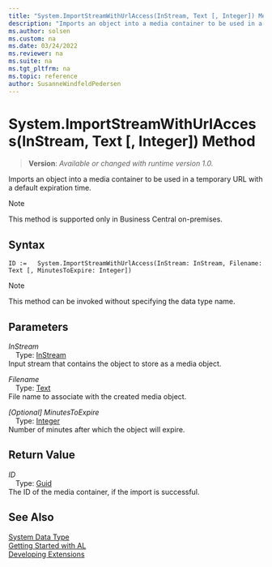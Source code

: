 ```yaml
---
title: "System.ImportStreamWithUrlAccess(InStream, Text [, Integer]) Method"
description: "Imports an object into a media container to be used in a temporary URL with a default expiration time."
ms.author: solsen
ms.custom: na
ms.date: 03/24/2022
ms.reviewer: na
ms.suite: na
ms.tgt_pltfrm: na
ms.topic: reference
author: SusanneWindfeldPedersen
---
```

[//]: # (START>DO_NOT_EDIT)
[//]: # (IMPORTANT:Do not edit any of the content between here and the END>DO_NOT_EDIT.)
[//]: # (Any modifications should be made in the .xml files in the ModernDev repo.)
# System.ImportStreamWithUrlAccess(InStream, Text [, Integer]) Method
> **Version**: _Available or changed with runtime version 1.0._

Imports an object into a media container to be used in a temporary URL with a default expiration time.

> [!NOTE]
> This method is supported only in Business Central on-premises.

## Syntax
```AL
ID :=   System.ImportStreamWithUrlAccess(InStream: InStream, Filename: Text [, MinutesToExpire: Integer])
```
> [!NOTE]
> This method can be invoked without specifying the data type name.
## Parameters
*InStream*  
&emsp;Type: [InStream](../instream/instream-data-type.md)  
Input stream that contains the object to store as a media object.
        

*Filename*  
&emsp;Type: [Text](../text/text-data-type.md)  
File name to associate with the created media object.
        

*[Optional] MinutesToExpire*  
&emsp;Type: [Integer](../integer/integer-data-type.md)  
Number of minutes after which the object will expire.  


## Return Value
*ID*  
&emsp;Type: [Guid](../guid/guid-data-type.md)  
The ID of the media container, if the import is successful.


[//]: # (IMPORTANT: END>DO_NOT_EDIT)
## See Also
[System Data Type](system-data-type.md)  
[Getting Started with AL](../../devenv-get-started.md)  
[Developing Extensions](../../devenv-dev-overview.md)